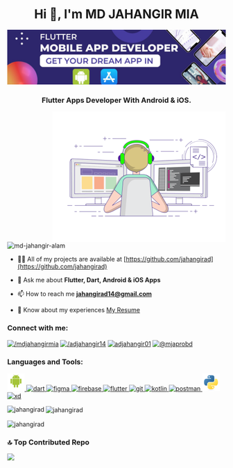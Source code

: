 <h1 align="center">Hi 👋, I'm MD JAHANGIR MIA</h1>
<div align="center"> <img src="https://github.com/jahangirad/jahangirad/blob/main/1679031952891.jpg"> </div>
<h3 align="center">Flutter Apps Developer With Android & iOS.</h3>
<img align="right" alt="Coding" width="400" src="https://raw.githubusercontent.com/devSouvik/devSouvik/master/gif3.gif">

<p align="left"> <img src="https://komarev.com/ghpvc/?username=md-jahangir-alam&label=Profile%20views&color=0e75b6&style=flat" alt="md-jahangir-alam" /> </p>

- 👨‍💻 All of my projects are available at [https://github.com/jahangirad](https://github.com/jahangirad)

- 💬 Ask me about **Flutter, Dart, Android & iOS Apps**

- 📫 How to reach me **jahangirad14@gmail.com**

- 📄 Know about my experiences [My Resume](https://drive.google.com/file/d/1sArJ5E7SOj5ZZMIYa-qu1wcM__MqWpij/view?usp=sharing)

<h3 align="left">Connect with me:</h3>
<p align="left">
<a href="https://linkedin.com/in//mdjahangirmia" target="blank"><img align="center" src="https://raw.githubusercontent.com/rahuldkjain/github-profile-readme-generator/master/src/images/icons/Social/linked-in-alt.svg" alt="/mdjahangirmia" height="30" width="40" /></a>
<a href="https://fb.com//adjahangir14" target="blank"><img align="center" src="https://raw.githubusercontent.com/rahuldkjain/github-profile-readme-generator/master/src/images/icons/Social/facebook.svg" alt="/adjahangir14" height="30" width="40" /></a>
<a href="https://instagram.com/adjahangir01" target="blank"><img align="center" src="https://raw.githubusercontent.com/rahuldkjain/github-profile-readme-generator/master/src/images/icons/Social/instagram.svg" alt="adjahangir01" height="30" width="40" /></a>
<a href="https://www.youtube.com/c/@mjaprobd" target="blank"><img align="center" src="https://raw.githubusercontent.com/rahuldkjain/github-profile-readme-generator/master/src/images/icons/Social/youtube.svg" alt="@mjaprobd" height="30" width="40" /></a>
</p>

<h3 align="left">Languages and Tools:</h3>
<p align="left"> <a href="https://developer.android.com" target="_blank" rel="noreferrer"> <img src="https://raw.githubusercontent.com/devicons/devicon/master/icons/android/android-original-wordmark.svg" alt="android" width="40" height="40"/> </a> <a href="https://dart.dev" target="_blank" rel="noreferrer"> <img src="https://www.vectorlogo.zone/logos/dartlang/dartlang-icon.svg" alt="dart" width="40" height="40"/> </a> <a href="https://www.figma.com/" target="_blank" rel="noreferrer"> <img src="https://www.vectorlogo.zone/logos/figma/figma-icon.svg" alt="figma" width="40" height="40"/> </a> <a href="https://firebase.google.com/" target="_blank" rel="noreferrer"> <img src="https://www.vectorlogo.zone/logos/firebase/firebase-icon.svg" alt="firebase" width="40" height="40"/> </a> <a href="https://flutter.dev" target="_blank" rel="noreferrer"> <img src="https://www.vectorlogo.zone/logos/flutterio/flutterio-icon.svg" alt="flutter" width="40" height="40"/> </a> <a href="https://git-scm.com/" target="_blank" rel="noreferrer"> <img src="https://www.vectorlogo.zone/logos/git-scm/git-scm-icon.svg" alt="git" width="40" height="40"/> </a> <a href="https://kotlinlang.org" target="_blank" rel="noreferrer"> <img src="https://www.vectorlogo.zone/logos/kotlinlang/kotlinlang-icon.svg" alt="kotlin" width="40" height="40"/> </a> <a href="https://postman.com" target="_blank" rel="noreferrer"> <img src="https://www.vectorlogo.zone/logos/getpostman/getpostman-icon.svg" alt="postman" width="40" height="40"/> </a> <a href="https://www.python.org" target="_blank" rel="noreferrer"> <img src="https://raw.githubusercontent.com/devicons/devicon/master/icons/python/python-original.svg" alt="python" width="40" height="40"/> </a> <a href="https://www.adobe.com/products/xd.html" target="_blank" rel="noreferrer"> <img src="https://cdn.worldvectorlogo.com/logos/adobe-xd.svg" alt="xd" width="40" height="40"/> </a> </p>

<p><img align="left" src="https://github-readme-stats.vercel.app/api/top-langs?username=jahangirad&show_icons=true&locale=en&layout=compact" alt="jahangirad" /></p>

<p>&nbsp;<img align="center" src="https://github-readme-stats.vercel.app/api?username=jahangirad&show_icons=true&locale=en" alt="jahangirad" /></p>

<p><img align="center" src="https://github-readme-streak-stats.herokuapp.com/?user=jahangirad&" alt="jahangirad" /></p>

### 🔝 Top Contributed Repo
![](https://github-contributor-stats.vercel.app/api?username=jahangirad&limit=5&theme=flat&combine_all_yearly_contributions=true)
